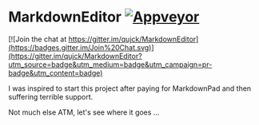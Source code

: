 # MarkdownEditor [![Appveyor](https://ci.appveyor.com/api/projects/status/hbidm5ag2ae256jq?svg=true)](https://ci.appveyor.com/project/qujck/markdowneditor)

[![Join the chat at https://gitter.im/qujck/MarkdownEditor](https://badges.gitter.im/Join%20Chat.svg)](https://gitter.im/qujck/MarkdownEditor?utm_source=badge&utm_medium=badge&utm_campaign=pr-badge&utm_content=badge)

I was inspired to start this project after paying for MarkdownPad and then suffering terrible support.

Not much else ATM, let's see where it goes ...

